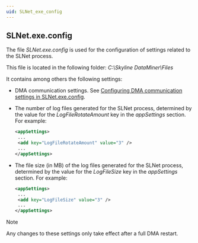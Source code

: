 ```yaml
---
uid: SLNet_exe_config
---
```


## SLNet.exe.config

The file *SLNet.exe.config* is used for the configuration of settings related to the SLNet process.

This file is located in the following folder: *C:\\Skyline DataMiner\\Files*

It contains among others the following settings:

- DMA communication settings. See [Configuring DMA communication settings in SLNet.exe.config](xref:Configuration_of_DataMiner_processes#configuring-dma-communication-settings-in-slnetexeconfig).

- The number of log files generated for the SLNet process, determined by the value for the *LogFileRotateAmount* key in the *appSettings* section. For example:

    ```xml
    <appSettings>
     ...
     <add key="LogFileRotateAmount" value="3" />
     ...
    </appSettings>
    ```

- The file size (in MB) of the log files generated for the SLNet process, determined by the value for the *LogFileSize* key in the *appSettings* section. For example:

    ```xml
    <appSettings>
     ...
     <add key="LogFileSize" value="3" />
     ...
    </appSettings>
    ```

> [!NOTE]
> Any changes to these settings only take effect after a full DMA restart.
>
